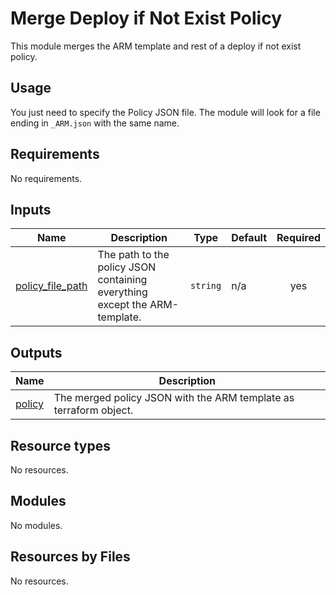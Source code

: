 # Merge Deploy if Not Exist Policy

This module merges the ARM template and rest of a deploy if not exist policy. 

## Usage

You just need to specify the Policy JSON file. The module will look for a file ending in `_ARM.json` with the same name.

<!-- BEGIN_TF_DOCS -->
## Requirements

No requirements.

## Inputs

| Name | Description | Type | Default | Required |
|------|-------------|------|---------|:--------:|
| <a name="input_policy_file_path"></a> [policy\_file\_path](#input\_policy\_file\_path) | The path to the policy JSON containing everything except the ARM-template. | `string` | n/a | yes |
## Outputs

| Name | Description |
|------|-------------|
| <a name="output_policy"></a> [policy](#output\_policy) | The merged policy JSON with the ARM template as terraform object. |
## Resource types

No resources.


## Modules

No modules.
## Resources by Files

No resources.

<!-- END_TF_DOCS -->
